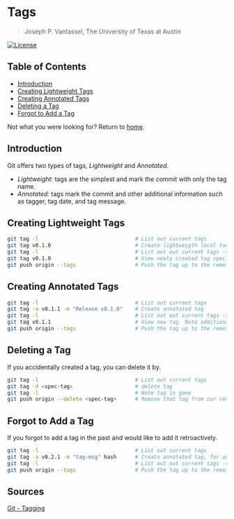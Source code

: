 # Tags

> Joseph P. Vantassel, The University of Texas at Austin

[![License](https://img.shields.io/badge/license-CC--By--SA--4.0-brightgreen.svg)](https://github.com/jpvantassel/git-course/blob/master/Licence.md)

## Table of Contents

- [Introduction](#Introduction)
- [Creating Lightweight Tags](#Creating-Lightweight-Tags)
- [Creating Annotated Tags](#Creating-Annotated-Tags)
- [Deleting a Tag](#Deleting-a-Tag)
- [Forgot to Add a Tag](#Forgot-to-Add-a-Tag)

Not what you were looking for? Return to [home](./README.md).

## Introduction

Git offers two types of tags, _Lightweight_ and _Annotated_.

- _Lightweight:_ tags are the simplest and mark the commit with only the tag name.
- _Annotated:_ tags mark the commit and other additional information such as tagger, tag date, and tag message.

## Creating Lightweight Tags

```bash
git tag -l                               # List out current tags
git tag v0.1.0                           # Create lightweigth local tag
git tag -l                               # List out out current tags -> note v0.1.0
git tag v0.1.0                           # View newly created tag specifically
git push origin --tags                   # Push the tag up to the remote
```

## Creating Annotated Tags

```bash
git tag -l                               # List out current tags
git tag -a v0.1.1 -m "Release v0.1.0"    # Create annotated tag
git tag -l                               # List out out current tags -> note v0.1.1
git tag v0.1.1                           # View new tag. Note additional info.
git push origin --tags                   # Push the tag up to the remote
```

## Deleting a Tag

If you accidentally created a tag, you can delete it by.

```bash
git tag -l                               # List out current tags
git tag -d <spec-tag>                    # delete tag
git tag -l                               # Note tag is gone
git push origin --delete <spec-tag>      # Remove that tag from our remote
```

## Forgot to Add a Tag

If you forgot to add a tag in the past and would like to add it retroactively.

```bash
git tag -l                               # List out current tags
git tag -a v0.2.1 -m "tag-msg" hash      # Create annotated tag, for an old commit
git tag -l                               # List out out current tags -> note v0.1.1
git push origin --tags                   # Push the tag up to the remote
```

## Sources

[Git - Tagging](https://git-scm.com/book/en/v2/Git-Basics-Tagging)
